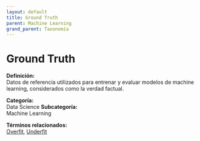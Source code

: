 ```yaml
---
layout: default
title: Ground Truth
parent: Machine Learning
grand_parent: Taxonomía
---
```


# Ground Truth

**Definición:**  
Datos de referencia utilizados para entrenar y evaluar modelos de machine learning, considerados como la verdad factual.

**Categoría:**  
Data Science 
**Subcategoría:**  
Machine Learning

**Términos relacionados:**  
[Overfit](https://maleniski.github.io/diccionario-angl-tec-mx/docs/taxonomia/data-science/machine-learning/overfit.html), [Underfit](https://maleniski.github.io/diccionario-angl-tec-mx/docs/taxonomia/data-science/machine-learning/underfit.html)
